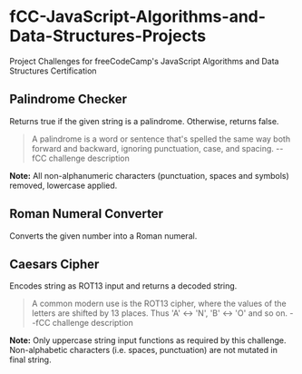 # fCC-JavaScript-Algorithms-and-Data-Structures-Projects
Project Challenges for freeCodeCamp's JavaScript Algorithms and Data Structures Certification

## Palindrome Checker
Returns true if the given string is a palindrome. Otherwise, returns false.

> A palindrome is a word or sentence that's spelled the same way both forward and backward, ignoring punctuation, case, and spacing. --fCC challenge description

**Note:** All non-alphanumeric characters (punctuation, spaces and symbols) removed, lowercase applied.

## Roman Numeral Converter
Converts the given number into a Roman numeral.

## Caesars Cipher
Encodes string as ROT13 input and returns a decoded string.

> A common modern use is the ROT13 cipher, where the values of the letters are shifted by 13 places. Thus 'A' ↔ 'N', 'B' ↔ 'O' and so on. --fCC challenge description

**Note:** Only uppercase string input functions as required by this challenge. Non-alphabetic characters (i.e. spaces, punctuation) are not mutated in final string.
